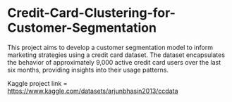 # Credit-Card-Clustering-for-Customer-Segmentation
This project aims to develop a customer segmentation model to inform marketing strategies using a credit card dataset. The dataset encapsulates the behavior of approximately 9,000 active credit card users over the last six months, providing insights into their usage patterns.

Kaggle project link = https://www.kaggle.com/datasets/arjunbhasin2013/ccdata
